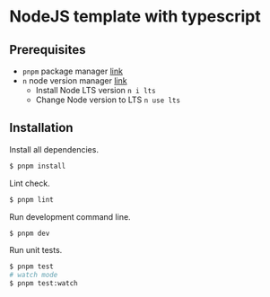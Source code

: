 # NodeJS template with typescript

## Prerequisites

- `pnpm` package manager [link](https://pnpm.io/)
- `n` node version manager [link](https://github.com/tj/n)
  - Install Node LTS version `n i lts`
  - Change Node version to LTS `n use lts`

## Installation

Install all dependencies.

```sh
$ pnpm install
```

Lint check.

```sh
$ pnpm lint
```

Run development command line.

```sh
$ pnpm dev
```

Run unit tests.

```sh
$ pnpm test
# watch mode
$ pnpm test:watch
```
